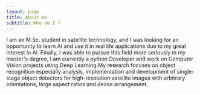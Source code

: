 ```yaml
---
layout: page
title: About me
subtitle: Who am I ?
---
```

I am an M.Sc. student in satellite technology, and I was looking for an opportunity to learn AI and use it in real life applications due to my great interest in AI. Finally, I was able to pursue this field more seriously in my master's degree, I am currently a python Developer and work on Computer Vision projects using Deep Learning.My research focuses on object recognition especially analysis, implementation and development of single-stage object detectors for high-resolution satellite images with arbitrary orientations, large aspect ratios and dense arrangement.
